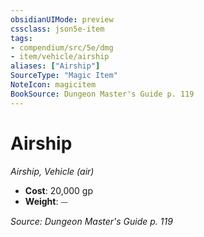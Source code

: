 ```yaml
---
obsidianUIMode: preview
cssclass: json5e-item
tags:
- compendium/src/5e/dmg
- item/vehicle/airship
aliases: ["Airship"]
SourceType: "Magic Item"
NoteIcon: magicitem
BookSource: Dungeon Master's Guide p. 119
---
```

# Airship
*Airship, Vehicle (air)*  

- **Cost**: 20,000 gp
- **Weight**: ⏤

*Source: Dungeon Master's Guide p. 119*
